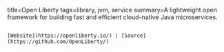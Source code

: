 title=Open Liberty
tags=library, jvm, service
summary=A lightweight open framework for building fast and efficient cloud-native Java microservices.
~~~~~~

[Website](https://openliberty.io/) | [Source](https://github.com/OpenLiberty/)
